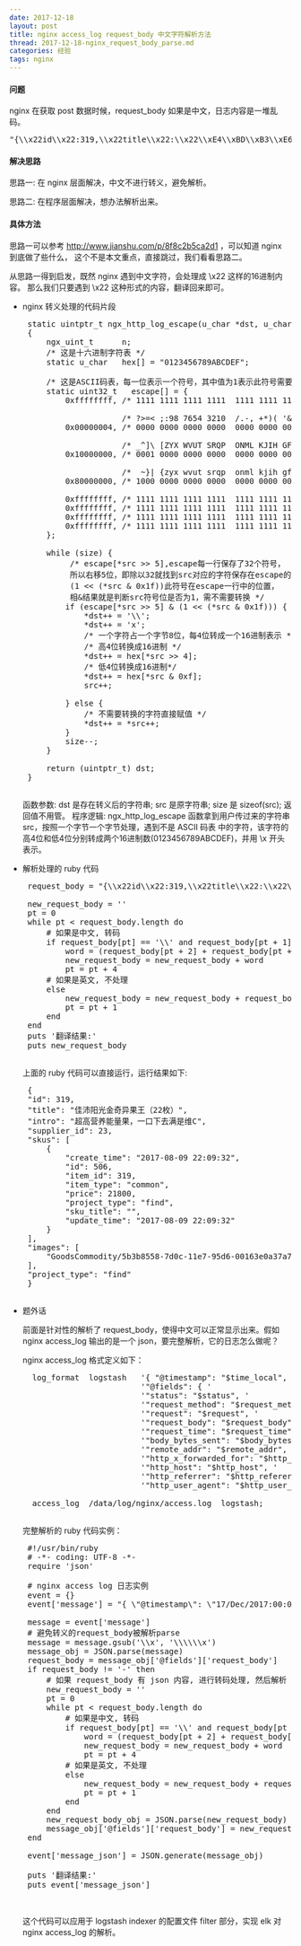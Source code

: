 ```yaml
---
date: 2017-12-18
layout: post
title: nginx access_log request_body 中文字符解析方法
thread: 2017-12-18-nginx_request_body_parse.md
categories: 经验
tags: nginx
---
```


#### 问题

nginx 在获取 post 数据时候，request_body 如果是中文，日志内容是一堆乱码。

<pre>
"{\\x22id\\x22:319,\\x22title\\x22:\\x22\\xE4\\xBD\\xB3\\xE6\\xB2\\x9B\\xE9\\x98\\xB3\\xE5\\x85\\x89\\xE9\\x87\\x91\\xE5\\xA5\\x87\\xE5\\xBC\\x82\\xE6\\x9E\\x9C\\xE7\\x8E\\x8B\\xEF\\xBC\\x8822\\xE6\\x9E\\x9A\\xEF\\xBC\\x89\\x22,\\x22intro\\x22:\\x22\\xE8\\xB6\\x85\\xE9\\xAB\\x98\\xE8\\x90\\xA5\\xE5\\x85\\xBB\\xE8\\x83\\xBD\\xE9\\x87\\x8F\\xE6\\x9E\\x9C\\xEF\\xBC\\x8C\\xE4\\xB8\\x80\\xE5\\x8F\\xA3\\xE4\\xB8\\x8B\\xE5\\x8E\\xBB\\xE6\\xBB\\xA1\\xE6\\x98\\xAF\\xE7\\xBB\\xB4C\\x22,\\x22supplier_id\\x22:23,\\x22skus\\x22:[{\\x22create_time\\x22:\\x222017-08-09 22:09:32\\x22,\\x22id\\x22:506,\\x22item_id\\x22:319,\\x22item_type\\x22:\\x22common\\x22,\\x22price\\x22:21800,\\x22project_type\\x22:\\x22find\\x22,\\x22sku_title\\x22:\\x22\\x22,\\x22update_time\\x22:\\x222017-08-09 22:09:32\\x22}],\\x22images\\x22:[\\x22GoodsCommodity/5b3b8558-7d0c-11e7-95d6-00163e0a37a7\\x22],\\x22project_type\\x22:\\x22find\\x22}"
</pre>


#### 解决思路

思路一: 在 nginx 层面解决，中文不进行转义，避免解析。

思路二: 在程序层面解决，想办法解析出来。


#### 具体方法

思路一可以参考 http://www.jianshu.com/p/8f8c2b5ca2d1 ，可以知道 nginx 到底做了些什么，
这个不是本文重点，直接跳过，我们看看思路二。

从思路一得到启发，既然 nginx 遇到中文字符，会处理成 \x22 这样的16进制内容。
那么我们只要遇到 \x22 这种形式的内容，翻译回来即可。


 * nginx 转义处理的代码片段
 
    <pre>
    static uintptr_t ngx_http_log_escape(u_char *dst, u_char *src, size_t size)
    {
        ngx_uint_t      n;
        /* 这是十六进制字符表 */
        static u_char   hex[] = "0123456789ABCDEF";
    
        /* 这是ASCII码表，每一位表示一个符号，其中值为1表示此符号需要转换，值为0表示不需要转换 */
        static uint32_t   escape[] = {
            0xffffffff, /* 1111 1111 1111 1111  1111 1111 1111 1111 */
    
                        /* ?>=< ;:98 7654 3210  /.-, +*)( '&%$ #"!  */
            0x00000004, /* 0000 0000 0000 0000  0000 0000 0000 0100 */
    
                        /* _^]\ [ZYX WVUT SRQP  ONML KJIH GFED CBA@ */
            0x10000000, /* 0001 0000 0000 0000  0000 0000 0000 0000 */
    
                        /*  ~}| {zyx wvut srqp  onml kjih gfed cba` */
            0x80000000, /* 1000 0000 0000 0000  0000 0000 0000 0000 */
    
            0xffffffff, /* 1111 1111 1111 1111  1111 1111 1111 1111 */
            0xffffffff, /* 1111 1111 1111 1111  1111 1111 1111 1111 */
            0xffffffff, /* 1111 1111 1111 1111  1111 1111 1111 1111 */
            0xffffffff, /* 1111 1111 1111 1111  1111 1111 1111 1111 */
        };
        
        while (size) {
             /* escape[*src >> 5],escape每一行保存了32个符号，
             所以右移5位，即除以32就找到src对应的字符保存在escape的行，
             (1 << (*src & 0x1f))此符号在escape一行中的位置，
             相&结果就是判断src符号位是否为1，需不需要转换 */
            if (escape[*src >> 5] & (1 << (*src & 0x1f))) {
                *dst++ = '\\';
                *dst++ = 'x';
                /* 一个字符占一个字节8位，每4位转成一个16进制表示 */
                /* 高4位转换成16进制 */
                *dst++ = hex[*src >> 4];
                /* 低4位转换成16进制*/
                *dst++ = hex[*src & 0xf];
                src++;
    
            } else {
                /* 不需要转换的字符直接赋值 */
                *dst++ = *src++;
            }
            size--;
        }
    
        return (uintptr_t) dst;
    }
    </pre>

    函数参数: dst 是存在转义后的字符串; src 是原字符串; size 是 sizeof(src); 返回值不用管。
    程序逻辑: 
    ngx_http_log_escape 函数拿到用户传过来的字符串 src，按照一个字节一个字节处理，遇到不是 ASCII 码表
    中的字符，该字符的高4位和低4位分别转成两个16进制数(0123456789ABCDEF)，并用 \x 开头表示。



 * 解析处理的 ruby 代码

    <pre>
    request_body = "{\\x22id\\x22:319,\\x22title\\x22:\\x22\\xE4\\xBD\\xB3\\xE6\\xB2\\x9B\\xE9\\x98\\xB3\\xE5\\x85\\x89\\xE9\\x87\\x91\\xE5\\xA5\\x87\\xE5\\xBC\\x82\\xE6\\x9E\\x9C\\xE7\\x8E\\x8B\\xEF\\xBC\\x8822\\xE6\\x9E\\x9A\\xEF\\xBC\\x89\\x22,\\x22intro\\x22:\\x22\\xE8\\xB6\\x85\\xE9\\xAB\\x98\\xE8\\x90\\xA5\\xE5\\x85\\xBB\\xE8\\x83\\xBD\\xE9\\x87\\x8F\\xE6\\x9E\\x9C\\xEF\\xBC\\x8C\\xE4\\xB8\\x80\\xE5\\x8F\\xA3\\xE4\\xB8\\x8B\\xE5\\x8E\\xBB\\xE6\\xBB\\xA1\\xE6\\x98\\xAF\\xE7\\xBB\\xB4C\\x22,\\x22supplier_id\\x22:23,\\x22skus\\x22:[{\\x22create_time\\x22:\\x222017-08-09 22:09:32\\x22,\\x22id\\x22:506,\\x22item_id\\x22:319,\\x22item_type\\x22:\\x22common\\x22,\\x22price\\x22:21800,\\x22project_type\\x22:\\x22find\\x22,\\x22sku_title\\x22:\\x22\\x22,\\x22update_time\\x22:\\x222017-08-09 22:09:32\\x22}],\\x22images\\x22:[\\x22GoodsCommodity/5b3b8558-7d0c-11e7-95d6-00163e0a37a7\\x22],\\x22project_type\\x22:\\x22find\\x22}"
    
    new_request_body = ''
    pt = 0
    while pt < request_body.length do
        # 如果是中文, 转码
        if request_body[pt] == '\\' and request_body[pt + 1] == 'x' then
            word = (request_body[pt + 2] + request_body[pt + 3]).to_i(16).chr
            new_request_body = new_request_body + word
            pt = pt + 4
        # 如果是英文, 不处理
        else
            new_request_body = new_request_body + request_body[pt]
            pt = pt + 1
        end
    end
    puts '翻译结果:'
    puts new_request_body
    </pre>
    
   上面的 ruby 代码可以直接运行，运行结果如下:

    <pre>
    {
    "id": 319,
    "title": "佳沛阳光金奇异果王（22枚）",
    "intro": "超高营养能量果，一口下去满是维C",
    "supplier_id": 23,
    "skus": [
        {
            "create_time": "2017-08-09 22:09:32",
            "id": 506,
            "item_id": 319,
            "item_type": "common",
            "price": 21800,
            "project_type": "find",
            "sku_title": "",
            "update_time": "2017-08-09 22:09:32"
        }
    ],
    "images": [
        "GoodsCommodity/5b3b8558-7d0c-11e7-95d6-00163e0a37a7"
    ],
    "project_type": "find"
    }
    </pre>
   
   
 * 题外话

    前面是针对性的解析了 request_body，使得中文可以正常显示出来。假如 nginx access_log 输出的是一个 json，要完整解析，它的日志怎么做呢？

    nginx access_log 格式定义如下：
    <pre>
     log_format  logstash   '{ "@timestamp": "$time_local", '
                            '"@fields": { '
                            '"status": "$status", '
                            '"request_method": "$request_method", '
                            '"request": "$request", '
                            '"request_body": "$request_body", '
                            '"request_time": "$request_time", '
                            '"body_bytes_sent": "$body_bytes_sent", '
                            '"remote_addr": "$remote_addr", '
                            '"http_x_forwarded_for": "$http_x_forwarded_for", '
                            '"http_host": "$http_host", '
                            '"http_referrer": "$http_referer", '
                            '"http_user_agent": "$http_user_agent" } }';   
    
     access_log  /data/log/nginx/access.log  logstash;
    </pre>
     
    完整解析的 ruby 代码实例：
     
    <pre>
    #!/usr/bin/ruby
    # -*- coding: UTF-8 -*-
    require 'json'
    
    # nginx access log 日志实例
    event = {}
    event['message'] = "{ \"@timestamp\": \"17/Dec/2017:00:07:58 +0800\", \"@fields\": { \"status\": \"200\", \"request\": \"POST /api/m/item/add_edit?time=1513440478479 HTTP/1.1\",  \"request_body\": \"{\\x22id\\x22:319,\\x22title\\x22:\\x22\\xE4\\xBD\\xB3\\xE6\\xB2\\x9B\\xE9\\x98\\xB3\\xE5\\x85\\x89\\xE9\\x87\\x91\\xE5\\xA5\\x87\\xE5\\xBC\\x82\\xE6\\x9E\\x9C\\xE7\\x8E\\x8B\\xEF\\xBC\\x8822\\xE6\\x9E\\x9A\\xEF\\xBC\\x89\\x22,\\x22intro\\x22:\\x22\\xE8\\xB6\\x85\\xE9\\xAB\\x98\\xE8\\x90\\xA5\\xE5\\x85\\xBB\\xE8\\x83\\xBD\\xE9\\x87\\x8F\\xE6\\x9E\\x9C\\xEF\\xBC\\x8C\\xE4\\xB8\\x80\\xE5\\x8F\\xA3\\xE4\\xB8\\x8B\\xE5\\x8E\\xBB\\xE6\\xBB\\xA1\\xE6\\x98\\xAF\\xE7\\xBB\\xB4C\\x22,\\x22supplier_id\\x22:23,\\x22skus\\x22:[{\\x22create_time\\x22:\\x222017-08-09 22:09:32\\x22,\\x22id\\x22:506,\\x22item_id\\x22:319,\\x22item_type\\x22:\\x22common\\x22,\\x22price\\x22:21800,\\x22project_type\\x22:\\x22find\\x22,\\x22sku_title\\x22:\\x22\\x22,\\x22update_time\\x22:\\x222017-08-09 22:09:32\\x22}],\\x22images\\x22:[\\x22GoodsCommodity/5b3b8558-7d0c-11e7-95d6-00163e0a37a7\\x22],\\x22project_type\\x22:\\x22find\\x22}\", \"request_time\": \"0.041\", \"body_bytes_sent\": \"702\", \"remote_addr\": \"100.120.141.124\", \"http_x_forwarded_for\": \"-\", \"http_host\": \"api.dev.domain.com\", \"http_referrer\": \"https://test.dev.domain.com/\", \"http_user_agent\": \"Mozilla/5.0 (Macintosh; Intel Mac OS X 10_12_5) AppleWebKit/603.2.4 (KHTML, like Gecko) Version/10.1.1 Safari/603.2.4\" } }"
    
    message = event['message']
    # 避免转义的request_body被解析parse
    message = message.gsub('\\x', '\\\\\\x')
    message_obj = JSON.parse(message)
    request_body = message_obj['@fields']['request_body']
    if request_body != '-' then
        # 如果 request_body 有 json 内容, 进行转码处理, 然后解析 parse
        new_request_body = ''
        pt = 0
        while pt < request_body.length do
            # 如果是中文, 转码
            if request_body[pt] == '\\' and request_body[pt + 1] == 'x' then
                word = (request_body[pt + 2] + request_body[pt + 3]).to_i(16).chr
                new_request_body = new_request_body + word
                pt = pt + 4
            # 如果是英文, 不处理
            else
                new_request_body = new_request_body + request_body[pt]
                pt = pt + 1
            end
        end
        new_request_body_obj = JSON.parse(new_request_body)
        message_obj['@fields']['request_body'] = new_request_body_obj
    end
        
    event['message_json'] = JSON.generate(message_obj)
    
    puts '翻译结果:'
    puts event['message_json']
    
    </pre>
 
   这个代码可以应用于 logstash indexer 的配置文件 filter 部分，实现 elk 对 nginx access_log 的解析。
